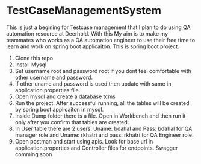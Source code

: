 # TestCaseManagementSystem

This is just a begining for Testcase management that I plan to do using QA automation resource at Deerhold. With this My aim is to make my teammates who works as a QA automation engineer to use their free time to learn and work on spring boot applicaiton.
This is spring boot project.
1. Clone this repo
2. Install Mysql
3. Set username root and password root if you dont feel comfortable with other username and password.
4. If other uname and password is used then update with same in application.properties file.
5. Open mysql and create a database tcms
6. Run the project. After successful running, all the tables will be created by spring boot applicaiton in mysql.
7. Inside Dump folder there is a file. Open in Workbench and then run it only after you confirm that tables are created. 
8. In User table there are 2 users. Uname: bdahal and Pass: bdahal for QA manager role and Uname: rkhatri and pass: rkhatri for QA Engineer role. 
9. Open postman and start using apis. Look for base url in application.properties and Controller files for endpoints.
Swagger comming soon
